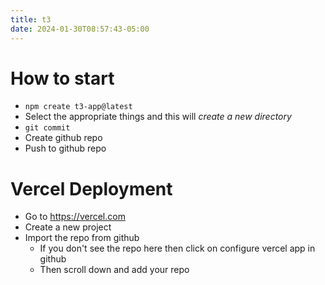 ```yaml
---
title: t3
date: 2024-01-30T08:57:43-05:00
---
```


# How to start
- `npm create t3-app@latest`
- Select the appropriate things and this will *create a new directory*
- `git commit`
- Create github repo
- Push to github repo

# Vercel Deployment
- Go to https://vercel.com
- Create a new project
- Import the repo from github
	- If you don't see the repo here then click on configure vercel app in github
	- Then scroll down and add your repo